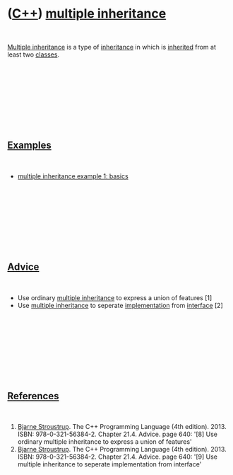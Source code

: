 
 

 

 

 

 

([C++](Cpp.md)) [multiple inheritance](CppMultipleInheritance.md)
===================================================================

 

[Multiple inheritance](CppMultipleInheritance.md) is a type of
[inheritance](CppInheritance.md) in which is
[inherited](CppInheritance.md) from at least two
[classes](CppClass.md).

 

 

 

 

 

[Examples](CppExample.md)
--------------------------

 

-   [multiple inheritance example 1:
    basics](CppMultipleInheritanceExample1.md)

 

 

 

 

 

[Advice](CppAdvice.md)
-----------------------

 

-   Use ordinary [multiple inheritance](CppMultipleInheritance.md) to
    express a union of features \[1\]
-   Use [multiple inheritance](CppMultipleInheritance.md) to seperate
    [implementation](CppImplementation.md) from
    [interface](CppInterface.md) \[2\]

 

 

 

 

 

[References](CppReferences.md)
-------------------------------

 

1.  [Bjarne Stroustrup](CppBjarneStroustrup.md). The C++ Programming
    Language (4th edition). 2013. ISBN: 978-0-321-56384-2. Chapter 21.4.
    Advice. page 640: '\[8\] Use ordinary multiple inheritance to
    express a union of features'
2.  [Bjarne Stroustrup](CppBjarneStroustrup.md). The C++ Programming
    Language (4th edition). 2013. ISBN: 978-0-321-56384-2. Chapter 21.4.
    Advice. page 640: '\[9\] Use multiple inheritance to seperate
    implementation from interface'

 

 

 

 

 

 


